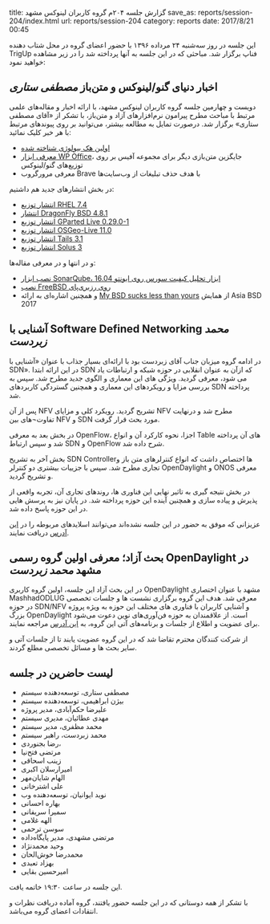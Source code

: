 title: گزارش جلسه ۲۰۴م گروه کاربران لینوکس مشهد
save_as: reports/session-204/index.html
url: reports/session-204
category: reports
date: 2017/8/21 00:45

این جلسه در روز سه‌شنبه ۲۴ مرداده ۱۳۹۶ با حضور اعضای گروه در محل شتاب دهنده TrigUp فناپ برگزار شد. مباحثی که در این
جلسه به آنها پرداخته شد را در زیر مشاهده خواهید نمود:
<!--more-->

## اخبار دنیای گنو/لینوکس و متن‌باز *مصطفی ستاری*
دویست و چهارمین جلسه گروه کاربران لینوکس مشهد، با ارائه‌ اخبار و مقاله‌های علمی مرتبط با مباحث مطرح پیرامون نرم‌افزارهای
آزاد و متن‌باز، با تشکر از «آقای مصطفی ستاری» برگزار شد. درصورت تمایل به مطالعه بیشتر، می‌توانید بر روی پیوند‌های مرتبط با هر خبر
کلیک نمائید:

- [اولین هک بیولوژی شناخته شده][1]
- [معرفی ابزار WP Office][2]، جایگزین متن‌بازی دیگر برای مجموعه آفیس بر روی توزیع‌های گنو/لینوکس
- معرفی مرورگروب Brave با هدف حذف تبلیغات از وب‌سایت‌ها

در بخش انتشارهای جدید هم داشتیم:

- [انتشار توزیع RHEL 7.4][4]
- [انتشار DragonFly BSD 4.8.1][5]
- [انتشار توزیع GParted Live 0.29.0-1][6]
- [انتشار توزیع OSGeo-Live 11.0][7]
- [انتشار توزیع Tails 3.1][8]
- [انتشار توزیع Solus 3][9]

و در انتها و در معرفی مقاله‌ها:

- [نصب ابزار  SonarQube، ابزار تحلیل کیفیت سورس روی ابونتو 16.04][10]
- [نصب FreeBSD روی رزبری‌پای][3]
- و همچنین اشاره‌ای به ارائه [My BSD sucks less than yours][12] از همایش Asia BSD 2017

## آشنایی با Software Defined Networking *محمد زبردست*
در ادامه گروه میزبان جناب آقای زبردست بود با ارائه‌ای بسیار جذاب با عنوان «آشنایی با SDN». در این ارائه ابتدا SDN
که ازآن به عنوان انقلابی در حوزه شبکه و ارتباطات یاد می شود، معرفی گردید. ویژگی های این معماری و الگوی جدید
مطرح شد. سپس به بررسی مزایا و رویکردهای این معماری و همچنین گستردگی کاربردهای SDN پرداخته شد.

 پس از آن NFV تشریح گردید. رویکرد کلی و مزایای NFV مطرح شد و درنهایت تفاوت¬های بین NFV و SDN
 مورد بحث قرار گرفت.

در بخش بعد به معرفی OpenFlow، اجزا، نحوه کارکرد آن و انواع Table های آن پرداخته شد و
سپس ارتباط SDN و OpenFlow شرح داده شد.

بخش آخر به تشریح SDN Controllerها اختصاص داشت که انواع کنترلرهای متن باز و تجاری مطرح شد.
سپس با جزییات بیشتری دو کنترلر OpenDaylight و ONOS معرفی و تشریح گردید.

در بخش نتیجه گیری به تاثیر نهایی این فناوری ها، روندهای تجاری آن، تجربه واقعی از پذیرش و پیاده سازی و همچنین آینده این حوزه پرداخته شد.
در پایان نیز به پرسش هایی در این حوزه پاسخ داده شد. 

عزیزانی که موفق به حضور در این جلسه نشده‌اند می‌توانند اسلاید‌های مربوطه را در [این آدرس][12] دریافت نمایند.

## بحث آزاد؛ معرفی اولین گروه رسمی OpenDaylight در مشهد *محمد زبردست*

 در این بحث آزاد این جلسه، اولین گروه کاربری OpenDaylight مشهد با عنوان اختصاری MashhadODLUG معرفی شد.
 هدف این گروه برگزاری نشست ها و جلسات تخصصی در حوزه SDN/NFV و آشنایی کاربران با فناوری های مختلف این حوزه به
 ویژه پروژه بزرگ OpenDaylight است. از علاقمندان به حوزه فن‌آوری‌های نوین دعوت می‌شود برای عضویت و اطلاع
 از جلسات و برنامه‌های آتی این گروه، به [این آدرس][11] مراجعه نمایند.

از شرکت کنندگان محترم تقاضا شد که در این گروه عضویت یابند تا از جلسات آتی و سایر بحث ها و مسائل تخصصی مطلع گردند.

## لیست حاضرین در جلسه
- مصطفی ستاری، توسعه‌دهنده سیستم
- بیژن ابراهیمی، توسعه‌دهنده سیستم
- علیرضا حکم‌آبادی، مدیر پروژه
- مهدی عطائیان، مدیری سیستم
- محمد مظفری، مدیر سیستم
- محمد زبردست، راهبر سیستم
- رضا بجنوردی، 
- مرتضی فتح‌نیا
- زینب اسحاقی
- امیرارسلان اکبری
- الهام شایان‌مهر
- علی اشترخانی
- نوید ایوانیان، توسعه‌دهنده وب
- بهاره احسانی
- سمیرا سریفانی
- الهه غلامی
- سوسن ترحمی
- مرتضی مشهدی، مدیر پایگاه‌داده
- وحید محمدنژاد
- محمدرضا خوش‌الحان
- بهزاد تعبدی
- امیرحسین بقایی

این جلسه در ساعت ۱۹:۳۰ خاتمه یافت.

با  تشکر از همه دوستانی که در این جلسه حضور یافتند، گروه آماده دریافت نظرات و انتقادات اعضای گروه می‌باشد.

[1]: https://dnasec.cs.washington.edu
[2]: http://www.linuxjournal.com/content/wps-office-2016-linux
[3]: https://blog.cagedmonster.net/setup-full-server-with-freebsd-on-raspberrypi
[4]: http://distrowatch.com/9917
[5]: http://distrowatch.com/9918
[6]: http://distrowatch.com/9921
[7]: http://distrowatch.com/9922
[8]: http://distrowatch.com/9923
[9]: http://distrowatch.com/9927
[10]: https://www.howtoforge.com/tutorial/how-to-install-sonarqube-on-ubuntu-1604
[11]: https://www.meetup.com/Mashhad-OpenDaylight-Meetup
[12]: https://www.bsdfrog.org/pub/events/my_bsd_sucks_less_than_yours-AsiaBSDCon2017-paper.pdf